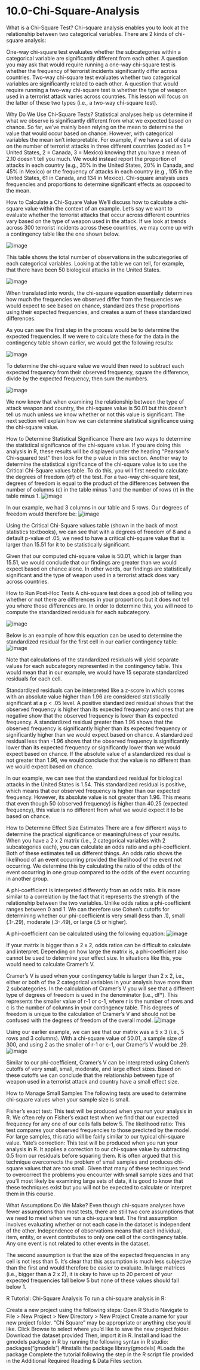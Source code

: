 # 10.0-Chi-Square-Analysis

What is a Chi-Square Test?
Chi-square analysis enables you to look at the relationship between two categorical variables. There are 2 kinds of chi-square analysis:

One-way chi-square test evaluates whether the subcategories within a categorical variable are significantly different from each other. A question you may ask that would require running a one-way chi-square test is whether the frequency of terrorist incidents significantly differ across countries.
Two-way chi-square test evaluates whether two categorical variables are significantly related to each other. A question that would require running a two-way chi-square test is whether the type of weapon used in a terrorist attack varies across countries.
This lesson will focus on the latter of these two types (i.e., a two-way chi-square test).

 

Why Do We Use Chi-Square Tests?
Statistical analyses help us determine if what we observe is significantly different from what we expected based on chance. So far, we’ve mainly been relying on the mean to determine the value that would occur based on chance. However, with categorical variables the mean isn’t interpretable. For example, if we have a set of data on the number of terrorist attacks in three different countries (coded as 1 = United States, 2 = Canada, 3 = Mexico) knowing that you have a mean of 2.10 doesn’t tell you much. We would instead report the proportion of attacks in each country (e.g., 35% in the United States, 20% in Canada, and 45% in Mexico) or the frequency of attacks in each country (e.g., 105 in the United States, 61 in Canada, and 134 in Mexico). Chi-square analysis uses frequencies and proportions to determine significant effects as opposed to the mean.

 

How to Calculate a Chi-Square Value
We’ll discuss how to calculate a chi-square value within the context of an example. Let’s say we want to evaluate whether the terrorist attacks that occur across different countries vary based on the type of weapon used in the attack. If we look at trends across 300 terrorist incidents across these countries, we may come up with a contingency table like the one shown below.

![image](https://github.com/Xnrrrrrr/10.0-Chi-Square-Analysis/assets/133546385/02e5ad67-a48e-449b-9b84-ce2198ae9b7c)

This table shows the total number of observations in the subcategories of each categorical variables. Looking at the table we can tell, for example, that there have been 50 biological attacks in the United States.

![image](https://github.com/Xnrrrrrr/10.0-Chi-Square-Analysis/assets/133546385/e4b4c514-cf84-4efa-b1c9-88cc64e318a3)

When translated into words, the chi-square equation essentially determines how much the frequencies we observed differ from the frequencies we would expect to see based on chance, standardizes these proportions using their expected frequencies, and creates a sum of these standardized differences.

As you can see the first step in the process would be to determine the expected frequencies. If we were to calculate these for the data in the contingency table shown earlier, we would get the following results:

![image](https://github.com/Xnrrrrrr/10.0-Chi-Square-Analysis/assets/133546385/74b5b852-e280-436b-b7dc-be83ab5bb6ca)

To determine the chi-square value we would then need to subtract each expected frequency from their observed frequency, square the difference, divide by the expected frequency, then sum the numbers.

![image](https://github.com/Xnrrrrrr/10.0-Chi-Square-Analysis/assets/133546385/dd59d49a-c2e8-4bc5-864a-f2c23cf11004)

We now know that when examining the relationship between the type of attack weapon and country, the chi-square value is 50.01 but this doesn’t tell us much unless we know whether or not this value is significant. The next section will explain how we can determine statistical significance using the chi-square value.

 

How to Determine Statistical Significance
There are two ways to determine the statistical significance of the chi-square value. If you are doing this analysis in R, these results will be displayed under the heading "Pearson's Chi-squared test" then look for the p value in this section. Another way to determine the statistical significance of the chi-square value is to use the Critical Chi-Square values table. To do this, you will first need to calculate the degrees of freedom (df) of the test. For a two-way chi-square test, degrees of freedom is equal to the product of the differences between the number of columns (c) in the table minus 1 and the number of rows (r) in the table minus 1.
![image](https://github.com/Xnrrrrrr/10.0-Chi-Square-Analysis/assets/133546385/d0aa0b93-f65b-473f-aa0d-08f381314e22)

In our example, we had 3 columns in our table and 5 rows. Our degrees of freedom would therefore be:
![image](https://github.com/Xnrrrrrr/10.0-Chi-Square-Analysis/assets/133546385/9fb07b9c-c033-477b-b75c-f3a0fe6ae54c)

Using the Critical Chi-Square values table (shown in the back of most statistics textbooks), we can see that with a degrees of freedom of 8 and a default p-value of .05, we need to have a critical chi-square value that is larger than 15.51 for it to be statistically significant.

Given that our computed chi-square value is 50.01, which is larger than 15.51, we would conclude that our findings are greater than we would expect based on chance alone. In other words, our findings are statistically significant and the type of weapon used in a terrorist attack does vary across countries.

 

How to Run Post-Hoc Tests
A chi-square test does a good job of telling you whether or not there are differences in your proportions but it does not tell you where those differences are. In order to determine this, you will need to compute the standardized residuals for each subcategory.

 ![image](https://github.com/Xnrrrrrr/10.0-Chi-Square-Analysis/assets/133546385/36edaa6d-88be-4764-9c0e-ce050f3e8602)

Below is an example of how this equation can be used to determine the standardized residual for the first cell in our earlier contingency table:
![image](https://github.com/Xnrrrrrr/10.0-Chi-Square-Analysis/assets/133546385/26e71462-624e-4ba5-a994-b6714c767f46)

Note that calculations of the standardized residuals will yield separate values for each subcategory represented in the contingency table. This would mean that in our example, we would have 15 separate standardized residuals for each cell.

Standardized residuals can be interpreted like a z-score in which scores with an absolute value higher than 1.96 are considered statistically significant at a p < .05 level. A positive standardized residual shows that the observed frequency is higher than its expected frequency and ones that are negative show that the observed frequency is lower than its expected frequency. A standardized residual greater than 1.96 shows that the observed frequency is significantly higher than its expected frequency or significantly higher than we would expect based on chance. A standardized residual less than -1.96 shows that the observed frequency is significantly lower than its expected frequency or significantly lower than we would expect based on chance. If the absolute value of a standardized residual is not greater than 1.96, we would conclude that the value is no different than we would expect based on chance.

In our example, we can see that the standardized residual for biological attacks in the United States is 1.54. This standardized residual is positive, which means that our observed frequency is higher than our expected frequency. However, its absolute value is not greater than 1.96. This means that even though 50 (observed frequency) is higher than 40.25 (expected frequency), this value is no different from what we would expect it to be based on chance.

 

How to Determine Effect Size Estimates
There are a few different ways to determine the practical significance or meaningfulness of your results. When you have a 2 x 2 matrix (i.e., 2 categorical variables with 2 subcategories each), you can calculate an odds ratio and a phi-coefficient. Both of these estimates tell us different things. An odds ratio shows the likelihood of an event occurring provided the likelihood of the event not occurring. We determine this by calculating the ratio of the odds of the event occurring in one group compared to the odds of the event occurring in another group. 

A phi-coefficient is interpreted differently from an odds ratio. It is more similar to a correlation by the fact that it represents the strength of the relationship between the two variables. Unlike odds ratios a phi-coefficient ranges between 0 and 1. We can therefore use Cohen’s cutoffs for determining whether our phi-coefficient is very small (less than .1), small (.1-.29), moderate (.3-.49), or large (.5 or higher).

A phi-coefficient can be calculated using the following equation:
![image](https://github.com/Xnrrrrrr/10.0-Chi-Square-Analysis/assets/133546385/7c2375d6-afe9-4463-9a37-4af197c3b282)

If your matrix is bigger than a 2 x 2, odds ratios can be difficult to calculate and interpret. Depending on how large the matrix is, a phi-coefficient also cannot be used to determine your effect size. In situations like this, you would need to calculate Cramer’s V.

Cramer’s V is used when your contingency table is larger than 2 x 2, i.e., either or both of the 2 categorical variables in your analysis have more than 2 subcategories. In the calculation of Cramer’s V you will see that a different type of degrees of freedom is used in the denominator (i.e., df*). This represents the smaller value of r-1 or c-1, where r is the number of rows and c is the number of columns in your contingency table. This degrees of freedom is unique to the calculation of Cramer’s V and should not be confused with the degrees of freedom of the overall model.
![image](https://github.com/Xnrrrrrr/10.0-Chi-Square-Analysis/assets/133546385/dd3002a2-98f6-4396-9b83-308cabd65dc2)

Using our earlier example, we can see that our matrix was a 5 x 3 (i.e., 5 rows and 3 columns). With a chi-square value of 50.01, a sample size of 300, and using 2 as the smaller of r-1 or c-1, our Cramer’s V would be .29.
![image](https://github.com/Xnrrrrrr/10.0-Chi-Square-Analysis/assets/133546385/4d908f96-6b5d-4f61-9efc-8e0caeaf6c2c)

Similar to our phi-coefficient, Cramer’s V can be interpreted using Cohen’s cutoffs of very small, small, moderate, and large effect sizes. Based on these cutoffs we can conclude that the relationship between type of weapon used in a terrorist attack and country have a small effect size.

 

How to Manage Small Samples
The following tests are used to determine chi-square values when your sample size is small.

Fisher’s exact test:
This test will be produced when you run your analysis in R.
We often rely on Fisher’s exact test when we find that our expected frequency for any one of our cells falls below 5.
The likelihood ratio:
This test compares your observed frequencies to those predicted by the model.
For large samples, this ratio will be fairly similar to our typical chi-square value.
Yate’s correction:
This test will be produced when you run your analysis in R.
It applies a correction to our chi-square value by subtracting 0.5 from our residuals before squaring them.
It is often argued that this technique overcorrects the problem of small samples and produces chi-square values that are too small.
Given that many of these techniques tend to overcorrect the problems you encounter with small sample sizes and that you’ll most likely be examining large sets of data, it is good to know that these techniques exist but you will not be expected to calculate or interpret them in this course.

 

What Assumptions Do We Make?
Even though chi-square analyses have fewer assumptions than most tests, there are still two core assumptions that we need to meet when we run a chi-square test. The first assumption involves evaluating whether or not each case in the dataset is independent of the other. Independence of observations means that each individual, item, entity, or event contributes to only one cell of the contingency table. Any one event is not related to other events in the dataset.

The second assumption is that the size of the expected frequencies in any cell is not less than 5. It’s clear that this assumption is much less subjective than the first and would therefore be easier to evaluate. In large matrices (i.e., bigger than a 2 x 2), it is okay to have up to 20 percent of your expected frequencies fall below 5 but none of these values should fall below 1.

 

R Tutorial: Chi-Square Analysis
To run a chi-square analysis in R:

Create a new project using the following steps:
Open R Studio
Navigate to File > New Project > New Directory > New Project
Create a name for your new project folder. “Chi Square” may be appropriate or anything else you’d like.
Click Browse to select where you’d like to save the new project folder.
Download the dataset provided Then, import it in R.
Install and load the gmodels package in R by running the following syntax in R studio:
packages(“gmodels”) #Installs the package
library(gmodels) #Loads the package
Complete the tutorial following the step in the R script file provided in the Additional Required Reading & Data Files section.
















